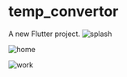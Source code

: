 # temp_convertor

A new Flutter project.
![splash](https://github.com/ankit595/Temperature-Converter-Flutter-UI/assets/56728798/4f120e7a-bd5c-4b1a-b0cc-9546c6866864)

![home](https://github.com/ankit595/Temperature-Converter-Flutter-UI/assets/56728798/3eb8e65a-eac8-46f2-8c16-9e255fc93542)

![work](https://github.com/ankit595/Temperature-Converter-Flutter-UI/assets/56728798/f523e0c7-a309-4ac7-bca5-e06e1a62ea2d)
